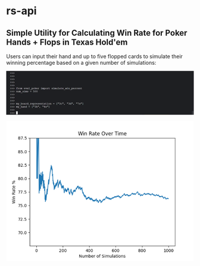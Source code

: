 # rs-api
## Simple Utility for Calculating Win Rate for Poker Hands + Flops in Texas Hold'em

Users can input their hand and up to five flopped cards to simulate their winning percentage based on a given number of simulations:

![Alt Text](https://github.com/Rollsolid/rs-api/blob/main/media/ezgif-4-22959fe59f.gif)

![alt text](https://github.com/Rollsolid/rs-api/blob/main/media/graph.png)
